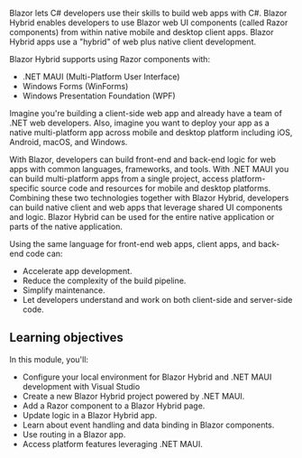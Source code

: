 Blazor lets C# developers use their skills to build web apps with C#. Blazor Hybrid enables developers to use Blazor web UI components (called Razor components) from within native mobile and desktop client apps. Blazor Hybrid apps use a "hybrid" of web plus native client development.

Blazor Hybrid supports using Razor components with:
- .NET MAUI (Multi-Platform User Interface)
- Windows Forms (WinForms)
- Windows Presentation Foundation (WPF)

Imagine you're building a client-side web app and already have a team of .NET web developers. Also, imagine you want to deploy your app as a native multi-platform app across mobile and desktop platform including iOS, Android, macOS, and Windows. 

With Blazor, developers can build front-end and back-end logic for web apps with common languages, frameworks, and tools. With .NET MAUI you can build multi-platform apps from a single project, access platform-specific source code and resources for mobile and desktop platforms. Combining these two technologies together with Blazor Hybrid, developers can build native client and web apps that leverage shared UI components and logic. Blazor Hybrid can be used for the entire native application or parts of the native application.

Using the same language for front-end web apps, client apps, and back-end code can:

- Accelerate app development.
- Reduce the complexity of the build pipeline.
- Simplify maintenance.
- Let developers understand and work on both client-side and server-side code.

## Learning objectives

In this module, you'll:

- Configure your local environment for Blazor Hybrid and .NET MAUI development with Visual Studio
- Create a new Blazor Hybrid project powered by .NET MAUI.
- Add a Razor component to a Blazor Hybrid page.
- Update logic in a Blazor Hybrid app.
- Learn about event handling and data binding in Blazor components.
- Use routing in a Blazor app.
- Access platform features leveraging .NET MAUI.
